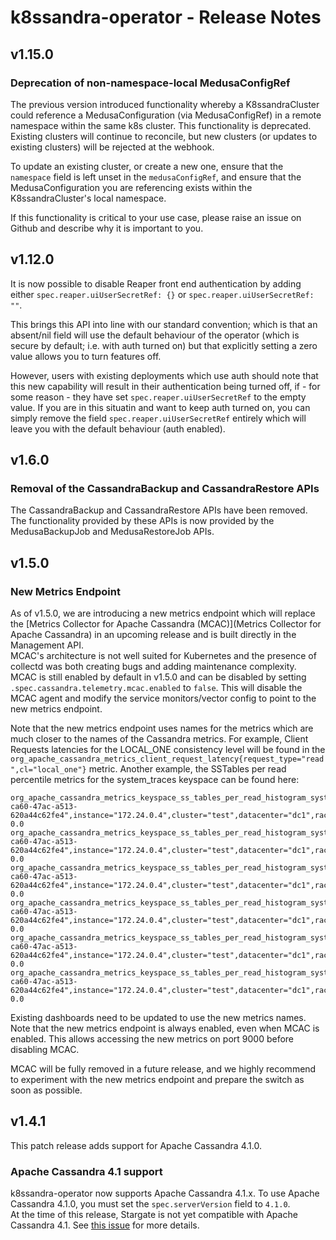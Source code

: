# k8ssandra-operator - Release Notes

## v1.15.0

### Deprecation of non-namespace-local MedusaConfigRef

The previous version introduced functionality whereby a K8ssandraCluster could reference a MedusaConfiguration (via MedusaConfigRef) in a remote namespace within the same k8s cluster. This functionality is deprecated. Existing clusters will continue to reconcile, but new clusters (or updates to existing clusters) will be rejected at the webhook.

To update an existing cluster, or create a new one, ensure that the `namespace` field is left unset in the `medusaConfigRef`, and ensure that the MedusaConfiguration you are referencing exists within the K8ssandraCluster's local namespace. 

If this functionality is critical to your use case, please raise an issue on Github and describe why it is important to you.


## v1.12.0

It is now possible to disable Reaper front end authentication by adding either `spec.reaper.uiUserSecretRef: {}` or `spec.reaper.uiUserSecretRef: ""`. 

This brings this API into line with our standard convention; which is that an absent/nil field will use the default behaviour of the operator (which is secure by default; i.e. with auth turned on) but that explicitly setting a zero value allows you to turn features off.

However, users with existing deployments which use auth should note that this new capability will result in their authentication being turned off, if - for some reason - they have set `spec.reaper.uiUserSecretRef` to the empty value. If you are in this situatin and want to keep auth turned on, you can simply remove the field `spec.reaper.uiUserSecretRef` entirely which will leave you with the default behaviour (auth enabled).

## v1.6.0

### Removal of the CassandraBackup and CassandraRestore APIs

The CassandraBackup and CassandraRestore APIs have been removed. The functionality provided by these APIs is now provided by the MedusaBackupJob and MedusaRestoreJob APIs.

## v1.5.0


### New Metrics Endpoint

As of v1.5.0, we are introducing a new metrics endpoint which will replace the [Metrics Collector for Apache Cassandra (MCAC)](Metrics Collector for Apache Cassandra) in an upcoming release and is built directly in the Management API.  
MCAC's architecture is not well suited for Kubernetes and the presence of collectd was both creating bugs and adding maintenance complexity.  
MCAC is still enabled by default in v1.5.0 and can be disabled by setting `.spec.cassandra.telemetry.mcac.enabled` to `false`. This will disable the MCAC agent and modify the service monitors/vector config to point to the new metrics endpoint.  

Note that the new metrics endpoint uses names for the metrics which are much closer to the names of the Cassandra metrics. For example, Client Requests latencies for the LOCAL_ONE consistency level will be found in the `org_apache_cassandra_metrics_client_request_latency{request_type="read",cl="local_one"}` metric.
Another example, the SSTables per read percentile metrics for the system_traces keyspace can be found here:

```
org_apache_cassandra_metrics_keyspace_ss_tables_per_read_histogram_system_traces{host="0782cc86-ca60-47ac-a513-620a44c62fe4",instance="172.24.0.4",cluster="test",datacenter="dc1",rack="default",quantile="0.5",} 0.0
org_apache_cassandra_metrics_keyspace_ss_tables_per_read_histogram_system_traces{host="0782cc86-ca60-47ac-a513-620a44c62fe4",instance="172.24.0.4",cluster="test",datacenter="dc1",rack="default",quantile="0.75",} 0.0
org_apache_cassandra_metrics_keyspace_ss_tables_per_read_histogram_system_traces{host="0782cc86-ca60-47ac-a513-620a44c62fe4",instance="172.24.0.4",cluster="test",datacenter="dc1",rack="default",quantile="0.95",} 0.0
org_apache_cassandra_metrics_keyspace_ss_tables_per_read_histogram_system_traces{host="0782cc86-ca60-47ac-a513-620a44c62fe4",instance="172.24.0.4",cluster="test",datacenter="dc1",rack="default",quantile="0.98",} 0.0
org_apache_cassandra_metrics_keyspace_ss_tables_per_read_histogram_system_traces{host="0782cc86-ca60-47ac-a513-620a44c62fe4",instance="172.24.0.4",cluster="test",datacenter="dc1",rack="default",quantile="0.99",} 0.0
org_apache_cassandra_metrics_keyspace_ss_tables_per_read_histogram_system_traces{host="0782cc86-ca60-47ac-a513-620a44c62fe4",instance="172.24.0.4",cluster="test",datacenter="dc1",rack="default",quantile="0.999",} 0.0
```

Existing dashboards need to be updated to use the new metrics names. Note that the new metrics endpoint is always enabled, even when MCAC is enabled. This allows accessing the new metrics on port 9000 before disabling MCAC.

MCAC will be fully removed in a future release, and we highly recommend to experiment with the new metrics endpoint and prepare the switch as soon as possible.

## v1.4.1

This patch release adds support for Apache Cassandra 4.1.0.

### Apache Cassandra 4.1 support

k8ssandra-operator now supports Apache Cassandra 4.1.x. To use Apache Cassandra 4.1.0, you must set the `spec.serverVersion` field to `4.1.0`.  
At the time of this release, Stargate is not yet compatible with Apache Cassandra 4.1. See [this issue](https://github.com/stargate/stargate/issues/2311) for more details.